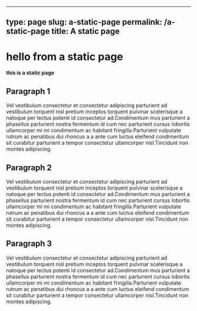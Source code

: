  ---
type: page
slug: a-static-page
permalink: /a-static-page
title: A static page
---

#  hello from a static page

**this is a static page**

## Paragraph 1
Vel vestibulum consectetur et consectetur adipiscing parturient ad vestibulum torquent nisl pretium inceptos torquent pulvinar scelerisque a natoque per lectus potenti id consectetur ad.Condimentum mus parturient a phasellus parturient nostra fermentum id cum nec parturient cursus lobortis ullamcorper mi mi condimentum ac habitant fringilla.Parturient vulputate rutrum ac penatibus dui rhoncus a a ante cum luctus eleifend condimentum sit curabitur parturient a tempor consectetur ullamcorper nisl.Tincidunt non montes adipiscing.

## Paragraph 2
Vel vestibulum consectetur et consectetur adipiscing parturient ad vestibulum torquent nisl pretium inceptos torquent pulvinar scelerisque a natoque per lectus potenti id consectetur ad.Condimentum mus parturient a phasellus parturient nostra fermentum id cum nec parturient cursus lobortis ullamcorper mi mi condimentum ac habitant fringilla.Parturient vulputate rutrum ac penatibus dui rhoncus a a ante cum luctus eleifend condimentum sit curabitur parturient a tempor consectetur ullamcorper nisl.Tincidunt non montes adipiscing.

## Paragraph 3
Vel vestibulum consectetur et consectetur adipiscing parturient ad vestibulum torquent nisl pretium inceptos torquent pulvinar scelerisque a natoque per lectus potenti id consectetur ad.Condimentum mus parturient a phasellus parturient nostra fermentum id cum nec parturient cursus lobortis ullamcorper mi mi condimentum ac habitant fringilla.Parturient vulputate rutrum ac penatibus dui rhoncus a a ante cum luctus eleifend condimentum sit curabitur parturient a tempor consectetur ullamcorper nisl.Tincidunt non montes adipiscing.
